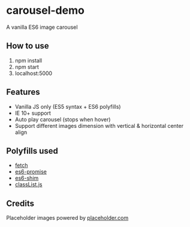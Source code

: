 # carousel-demo
A vanilla ES6 image carousel

## How to use
1. npm install
2. npm start
3. localhost:5000

## Features
- Vanilla JS only (ES5 syntax + ES6 polyfills)
- IE 10+ support
- Auto play carousel (stops when hover)
- Support different images dimension with vertical & horizontal center align

## Polyfills used
- [fetch](https://github.com/github/fetch)   
- [es6-promise](https://github.com/stefanpenner/es6-promise)
- [es6-shim](https://github.com/paulmillr/es6-shim)
- [classList.js](https://github.com/eligrey/classList.js)

## Credits
Placeholder images powered by [placeholder.com](https://placeholder.com/)
